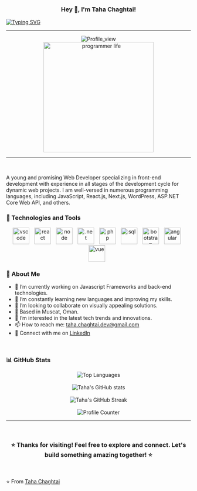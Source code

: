 <h3 align="center" title="Welcome">Hey 👋, I'm Taha Chaghtai!</h3>

[![Typing SVG](https://readme-typing-svg.herokuapp.com?font=Robot-Bold&size=30&color=fab340&center=true&vCenter=true&width=900&height=110&lines=Web+Developer;Front-End+Expert;JavaScript+Specialist;React+and+Angular+Enthusiast;Back-End+Developer;.NET+Core+Web+API+Engineer;Node.js+and+PHP+Developer;Full-Stack+Technologist;SQL+and+Database+Manager)](https://git.io/typing-svg)

---
<div align="center"> 
  <img src="https://komarev.com/ghpvc/?username=Taha-0697&color=blueviolet" alt="Profile_view">
</div>
<div align="center">
  <img src="https://media.giphy.com/media/jTNG3RF6EwbkpD4LZx/giphy.gif" alt="programmer life" width="300"/>
</div>

---

<br />

A young and promising Web Developer specializing in front-end development with experience in all stages of the development cycle for dynamic web projects. I am well-versed in numerous programming languages, including JavaScript, React.js, Next.js, WordPress, ASP.NET Core Web API, and others.

### 🚀 Technologies and Tools

<p align="center">
  <img src="https://cdn.jsdelivr.net/gh/devicons/devicon/icons/vscode/vscode-original.svg" alt="vscode" width="45" height="45" style="margin-right: 10px;" />
  <img src="https://cdn.jsdelivr.net/gh/devicons/devicon/icons/react/react-original.svg" alt="react" width="45" height="45" style="margin-right: 10px;" />
  <img src="https://cdn.jsdelivr.net/gh/devicons/devicon/icons/nodejs/nodejs-original.svg" alt="node" width="45" height="45" style="margin-right: 10px;" />
  <img src="https://cdn.jsdelivr.net/gh/devicons/devicon/icons/dot-net/dot-net-original.svg" alt=".net" width="45" height="45" style="margin-right: 10px;" />
  <img src="https://cdn.jsdelivr.net/gh/devicons/devicon/icons/php/php-original.svg" alt="php" width="45" height="45" style="margin-right: 10px;" />
  <img src="https://cdn.jsdelivr.net/gh/devicons/devicon/icons/mysql/mysql-original.svg" alt="sql" width="45" height="45" style="margin-right: 10px;" />
  <img src="https://cdn.jsdelivr.net/gh/devicons/devicon/icons/bootstrap/bootstrap-plain.svg" alt="bootstrap" width="45" height="45" style="margin-right: 10px;" />
  <img src="https://cdn.jsdelivr.net/gh/devicons/devicon/icons/angularjs/angularjs-original.svg" alt="angular" width="45" height="45" style="margin-right: 10px;" />
  <img src="https://cdn.jsdelivr.net/gh/devicons/devicon/icons/vuejs/vuejs-original.svg" alt="vue" width="45" height="45" style="margin-right: 10px;" />
</p>

### 🌱 About Me

- 🔭 I’m currently working on Javascript Frameworks and back-end technologies.
- 🌱 I’m constantly learning new languages and improving my skills.
- 💞️ I’m looking to collaborate on visually appealing solutions.
- 🔔 Based in Muscat, Oman.
- 👀 I’m interested in the latest tech trends and innovations.
- 📫 How to reach me: [taha.chaghtai.dev@gmail.com](mailto:taha.chaghtai.dev@gmail.com)
- 📌 Connect with me on [LinkedIn](https://www.linkedin.com/in/taha-chaghtai)

<br />

### 📊 GitHub Stats

<div align="center">
  <img src="https://github-readme-stats.vercel.app/api/top-langs/?username=Taha-0697&theme=great-gatsby&layout=compact&card_width=445" alt="Top Languages" style="margin: 0 10px;" />
</div>

<br />

<div align="center">
  <img src="https://github-readme-stats.vercel.app/api?username=Taha-0697&show_icons=true&theme=great-gatsby&count_private=true&include_all_commits=true" alt="Taha's GitHub stats" style="margin: 0 10px;" />
</div>

<br />

<div align="center">
  <img src="https://github-readme-streak-stats.herokuapp.com/?user=Taha-0697&theme=dark" alt="Taha's GitHub Streak" />
</div>

<br />

<div align="center">
  <img src="https://profile-counter.glitch.me/Taha-0697/count.svg" alt="Profile Counter" />
</div>

---
<br />
<div align="center">
  <h3>⭐️ Thanks for visiting! Feel free to explore and connect. Let's build something amazing together! ⭐️</h3>
</div>

<br />


⭐️ From [Taha Chaghtai](https://github.com/Taha-0697)
